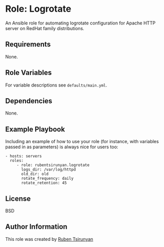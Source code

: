 Role: Logrotate
=========

An Ansible role for automating logrotate configuration for Apache HTTP server on RedHat family distributions.

Requirements
------------

None.

Role Variables
--------------

For variable descriptions see `defaults/main.yml`.

Dependencies
------------

None.

Example Playbook
----------------

Including an example of how to use your role (for instance, with variables passed in as parameters) is always nice for users too:

    - hosts: servers
      roles:
         - role: rubentsirunyan.logrotate
           logs_dir: /var/log/httpd
           old_dir: old
           rotate_frequency: daily
           rotate_retention: 45

License
-------

BSD

Author Information
------------------

This role was created by [Ruben Tsirunyan](https://github.com/rubentsirunyan)
